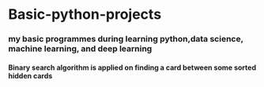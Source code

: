 # Basic-python-projects
### my basic programmes during learning python,data science, machine learning, and deep learning

#### Binary search algorithm is applied on finding a card between some sorted hidden cards 
